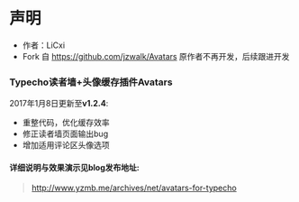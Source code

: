 # 声明
 * 作者：LiCxi
 * Fork 自 https://github.com/jzwalk/Avatars 原作者不再开发，后续跟进开发

### Typecho读者墙+头像缓存插件Avatars
2017年1月8日更新至**v1.2.4**: 
- 重整代码，优化缓存效率
- 修正读者墙页面输出bug
- 增加适用评论区头像选项

#### 详细说明与效果演示见blog发布地址: 
 > http://www.yzmb.me/archives/net/avatars-for-typecho
